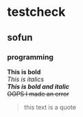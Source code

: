 # testcheck
## sofun
### programming
**This is bold**\
*This is italics*\
***This is bold and italic***\
~~OOPS I made an error~~
>this text is a quote

